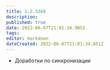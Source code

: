 ```yaml
---
title: 1.2.3268
description: 
published: true
date: 2022-06-07T21:01:34.905Z
tags: 
editor: markdown
dateCreated: 2022-06-07T21:01:34.851Z
---		
```

		
- Доработки по синхронизации
